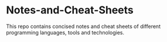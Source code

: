 # Notes-and-Cheat-Sheets

This repo contains concised notes and cheat sheets of different programming languages, tools and technologies.
